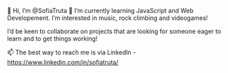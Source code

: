 👋 Hi, I’m @SofiaTruta
 🌱 I’m currently learning JavaScript and Web Developement. 
 I’m interested in music, rock climbing and videogames!

I’d be keen to collaborate on projects that are looking for someone eager to learn and to get things working!

📫 The best way to reach me is via LinkedIn - https://www.linkedin.com/in/sofiatruta/

<!---
SofiaTruta/SofiaTruta is a ✨ special ✨ repository because its `README.md` (this file) appears on your GitHub profile.
You can click the Preview link to take a look at your changes.
--->
